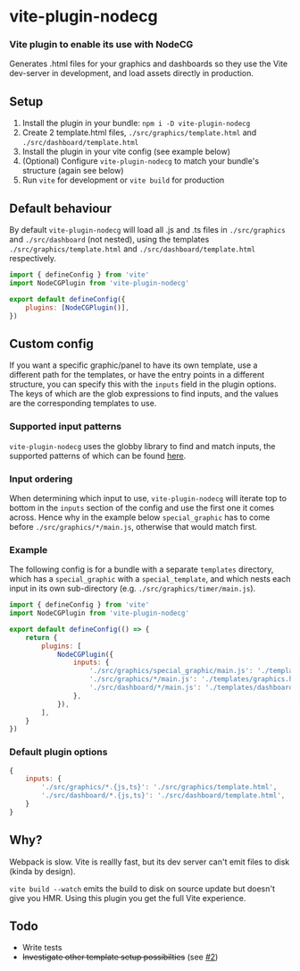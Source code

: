 # vite-plugin-nodecg

### Vite plugin to enable its use with NodeCG

Generates .html files for your graphics and dashboards so they use the Vite dev-server in development, and load assets directly in production.

## Setup

1. Install the plugin in your bundle: `npm i -D vite-plugin-nodecg`
2. Create 2 template.html files, `./src/graphics/template.html` and `./src/dashboard/template.html`
3. Install the plugin in your vite config (see example below)
4. (Optional) Configure `vite-plugin-nodecg` to match your bundle's structure (again see below)
5. Run `vite` for development or `vite build` for production

## Default behaviour

By default `vite-plugin-nodecg` will load all .js and .ts files in `./src/graphics` and `./src/dashboard` (not nested), using the templates `./src/graphics/template.html` and `./src/dashboard/template.html` respectively.

```javascript
import { defineConfig } from 'vite'
import NodeCGPlugin from 'vite-plugin-nodecg'

export default defineConfig({
    plugins: [NodeCGPlugin()],
})
```

## Custom config

If you want a specific graphic/panel to have its own template, use a different path for the templates, or have the entry points in a different structure, you can specify this with the `inputs` field in the plugin options. The keys of which are the glob expressions to find inputs, and the values are the corresponding templates to use.

### Supported input patterns
`vite-plugin-nodecg` uses the globby library to find and match inputs, the supported patterns of which can be found [here](https://www.npmjs.com/package/globby#globbing-patterns).

### Input ordering
When determining which input to use, `vite-plugin-nodecg` will iterate top to bottom in the `inputs` section of the config and use the first one it comes across. Hence why in the example below `special_graphic` has to come before `./src/graphics/*/main.js`, otherwise that would match first.

### Example
The following config is for a bundle with a separate `templates` directory, which has a `special_graphic` with a `special_template`, and which nests each input in its own sub-directory (e.g. `./src/graphics/timer/main.js`).

```javascript
import { defineConfig } from 'vite'
import NodeCGPlugin from 'vite-plugin-nodecg'

export default defineConfig(() => {
    return {
        plugins: [
            NodeCGPlugin({
                inputs: {
                    './src/graphics/special_graphic/main.js': './templates/special_template.html',
                    './src/graphics/*/main.js': './templates/graphics.html',
                    './src/dashboard/*/main.js': './templates/dashboard.html',
                },
            }),
        ],
    }
})
```

### Default plugin options
```javascript
{
    inputs: {
        './src/graphics/*.{js,ts}': './src/graphics/template.html',
        './src/dashboard/*.{js,ts}': './src/dashboard/template.html',
    }
}
```

## Why?

Webpack is slow. Vite is reallly fast, but its dev server can't emit files to disk (kinda by design).

`vite build --watch` emits the build to disk on source update but doesn't give you HMR. Using this plugin you get the full Vite experience.

## Todo

-   Write tests
-   ~~Investigate other template setup possibilties~~ (see [#2](https://github.com/Dan-Shields/vite-plugin-nodecg/issues/2))
